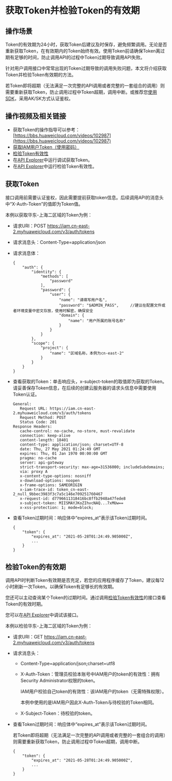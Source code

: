# 获取Token并检验Token的有效期<a name="ecs_04_0008"></a>

## 操作场景<a name="section5686113311205"></a>

Token的有效期为24小时，获取Token后建议及时保存，避免频繁调用。无论是否重新获取Token，在有效期内的Token始终有效。使用Token前请确保Token离过期有足够的时间，防止调用API的过程中Token过期导致调用API失败。

针对用户调用接口中常常出现的Token过期导致的调用失败问题，本文将介绍获取Token并检验Token有效期的方法。

若Token即将超期（无法满足一次完整的API调用或者完整的一套组合的调用）则需要重新获取Token，防止调用过程中Token超期，调用中断。或推荐您[使用SDK](https://support.huaweicloud.com/sdkreference-ecs/ecs_sdk_0101.html)，采用AK/SK方式认证鉴权。

## 操作视频及相关链接<a name="section8351217162618"></a>

-   获取Token的操作指导可以参考：[https://bbs.huaweicloud.com/videos/102987](https://bbs.huaweicloud.com/videos/102987)
-   [获取IAM用户Token（使用密码）](https://support.huaweicloud.com/api-iam/iam_30_0001.html)
-   [检验Token有效性](https://support.huaweicloud.com/api-iam/iam_30_0004.html)
-   在[API Explorer](https://apiexplorer.developer.huaweicloud.com/apiexplorer/doc?product=IAM&api=KeystoneCreateUserTokenByPassword)中运行调试获取Token。
-   在[API Explorer](https://apiexplorer.developer.huaweicloud.com/apiexplorer/doc?product=IAM&api=KeystoneValidateToken)中运行检验Token有效性。

## 获取Token<a name="section1769514236234"></a>

接口调用前需要认证鉴权，因此需要提前获取token信息。后续调用API的消息头中“X-Auth-Token”的值即为Token值。

本例以获取华东-上海二区域的Token为例：

-   请求URI：POST https://iam.cn-east-2.myhuaweicloud.com/v3/auth/tokens
-   请求消息头：Content-Type=application/json
-   请求消息体：

    ```
    {
        "auth": {
            "identity": {
                "methods": [
                    "password"
                ],
                "password": {
                    "user": {
                        "name": "请填写用户名",
                        "password": "$ADMIN_PASS",     //建议在配置文件或者环境变量中密文存放，使用时解密，确保安全
                        "domain": {
                            "name": "用户所属的账号名称"
                        }
                    }
                }
            },
            "scope": {
                "project": {
                    "name": "区域名称，本例为cn-east-2"
                }
            }
        }
    }
    ```

-   查看获取的Token：单击响应头，x-subject-token的取值即为获取的Token。请妥善保存Token信息，在后续的创建云服务器的请求头信息中需要使用Token认证。

    ```
    General:
       Request URL: https://iam.cn-east-2.myhuaweicloud.com/v3/auth/tokens
       Request Method: POST
       Status Code: 201
    Response Headers:
       cache-control: no-cache, no-store, must-revalidate
       connection: keep-alive
       content-length: 18401
       content-type: application/json; charset=UTF-8
       date: Thu, 27 May 2021 01:24:49 GMT
       expires: Thu, 01 Jan 1970 00:00:00 GMT
       pragma: no-cache
       server: api-gateway
       strict-transport-security: max-age=31536000; includeSubdomains;
       via: proxy A
       x-content-type-options: nosniff
       x-download-options: noopen
       x-frame-options: SAMEORIGIN
       x-iam-trace-id: token_cn-east-2_null_9bbec3983f3c7a5c146e709251760467
       x-request-id: d7796611318416bc8ffb2948a47fede8
       x-subject-token: MIISMAYJKoZIhvcNAQ...7xMUw==
       x-xss-protection: 1; mode=block;
    ```

-   查看Token过期时间：响应体中“expires\_at”表示该Token过期时间。

    ```
    {
    	"token": {
    		"expires_at": "2021-05-28T01:24:49.905000Z",
            ...
    	}
    }
    ```

## 检验Token的有效期<a name="section99501635172312"></a>

调用API时判断Token有效期是否充足，若您的应用程序缓存了Token，建议每12小时刷新一次Token。以确保Token有足够长的有效期。

您还可以主动查询某个Token的过期时间。通过调用[检验Token有效性](https://support.huaweicloud.com/api-iam/iam_30_0004.html)的接口查看Token的有效时期。

您可以在[API Explorer](https://apiexplorer.developer.huaweicloud.com/apiexplorer/doc?product=IAM&api=KeystoneValidateToken)中调试该接口。

本例以检验华东-上海二区域的Token为例：

-   请求URI：GET https://iam.cn-east-2.myhuaweicloud.com/v3/auth/tokens
-   请求消息头：
    -   Content-Type=application/json;charset=utf8
    -   X-Auth-Token：管理员校验本账号中IAM用户的token的有效性：拥有Security Administrator权限的token。

        IAM用户校验自己token的有效性：该IAM用户的token（无需特殊权限）。

        本例中使用的是IAM用户因此X-Auth-Token与待校验的Token相同。

    -   X-Subject-Token：待校验的token。

-   查看Token过期时间：响应体中“expires\_at”表示该Token过期时间。

    若Token即将超期（无法满足一次完整的API调用或者完整的一套组合的调用）则需要重新获取Token，防止调用过程中Token超期，调用中断。

    ```
    {
    	"token": {
    		"expires_at": "2021-05-28T01:24:49.905000Z",
            ...
    	}
    }
    ```


